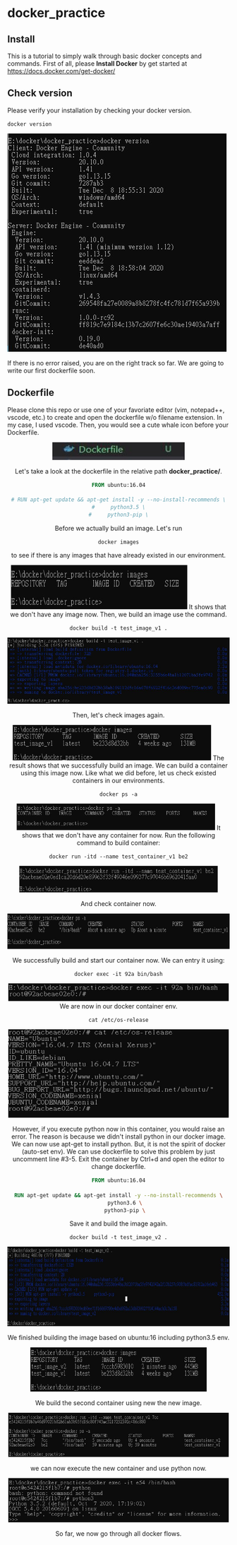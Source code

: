 # **docker_practice**

## **Install**
This is a tutorial to simply walk through basic docker concepts and commands. First of all, please **Install Docker** by get started at https://docs.docker.com/get-docker/

## **Check version**
Please verify your installation by checking your docker version.
```docker
docker version
```
![image](/src/dockerversion.jpg)  

If there is no error raised, you are on the right track so far. We are going to write our first dockerfile soon.

## **Dockerfile**
Please clone this repo or use one of your favoriate editor (vim, notepad++, vscode, etc.) to create and open the dockerfile w/o filename extension. In my case, I used vscode. Then, you would see a cute whale icon before your Dockerfile.  

<div align=center><img width="300" height="40" src="https://github.com/harry83017622/docker_practice/blob/master/src/dockerfileicon.jpg"/>
  

Let's take a look at the dockerfile in the relative path **docker_practice/**.
```dockerfile
FROM ubuntu:16.04

# RUN apt-get update && apt-get install -y --no-install-recommends \
#     python3.5 \
#     python3-pip \
```

Before we actually build an image. Let's run 
```docker
docker images
```
to see if there is any images that have already existed in our environment.
<div align=center><img width="400" height="100" src="https://github.com/harry83017622/docker_practice/blob/master/src/dockerimages.jpg"/>
It shows that we don't have any image now. Then, we build an image use the command.  

```docker
docker build -t test_image_v1 .
```
<div align=center><img width="600" height="150" src="https://github.com/harry83017622/docker_practice/blob/master/src/dockerbuild.jpg"/>

Then, let's check images again.  

<div align=center><img width="450" height="80" src="https://github.com/harry83017622/docker_practice/blob/master/src/dockerimages_v2.jpg"/>
The result shows that we successfully build an image. We can build a container using this image now. Like what we did before, let us check existed containers in our environments.  

```
docker ps -a
```
<div align=center><img width="450" height="60" src="https://github.com/harry83017622/docker_practice/blob/master/src/dockerps_a_v1.jpg"/>
It shows that we don't have any container for now. Run the following command to build container:  

```docker
docker run -itd --name test_container_v1 be2
```
<div align=center><img width="450" height="60" src="https://github.com/harry83017622/docker_practice/blob/master/src/dockerrun_v1.jpg"/>
  
And check container now.

<div align=center><img width="650" height="80" src="https://github.com/harry83017622/docker_practice/blob/master/src/dockerps_a_v2.jpg"/>

We successfully build and start our container now. We can entry it using:
```docker
docker exec -it 92a bin/bash
```
<div align=center><img width="500" height="40" src="https://github.com/harry83017622/docker_practice/blob/master/src/dockerexec_v1.jpg"/>
We are now in our docker container env. 

```linux
cat /etc/os-release
```
<div align=center><img width="500" height="200" src="https://github.com/harry83017622/docker_practice/blob/master/src/checkubuntuversion.jpg"/>

However, if you execute python now in this container, you would raise an error. The reason is because we didn't install python in our docker image. We can now use apt-get to install python. But, it is not the spirit of docker (auto-set env). We can use dockerfile to solve this problem by just uncomment line #3-5.
Exit the container by Ctrl+d and open the editor to change dockerfile.
```dockerfile
FROM ubuntu:16.04

RUN apt-get update && apt-get install -y --no-install-recommends \
    python3.6 \
    python3-pip \
```
Save it and build the image again.

```docker
docker build -t test_image_v2 .
```
<div align=center><img width="600" height="180" src="https://github.com/harry83017622/docker_practice/blob/master/src/dockerbuild_v2.jpg"/>

We finished building the image based on ubuntu:16 including python3.5 env.

<div align=center><img width="400" height="100" src="https://github.com/harry83017622/docker_practice/blob/master/src/dockerimages_v3.jpg"/>

We build the second container using new the new image.

<div align=center><img width="500" height="100" src="https://github.com/harry83017622/docker_practice/blob/master/src/dockerrun_v2.jpg"/>

we can now execute the new container and use python now.

<div align=center><img width="500" height="100" src="https://github.com/harry83017622/docker_practice/blob/master/src/dockerexec_v2.jpg"/>

So far, we now go through all docker flows.